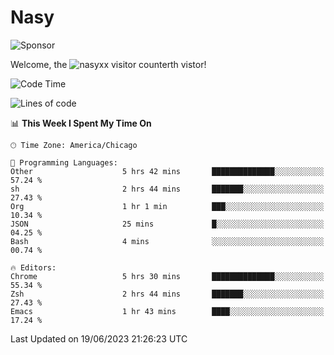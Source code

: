 # Nasy

<!--
<p align="center">
<img height="200" src="https://github-readme-stats.vercel.app/api?username=nasyxx&count_private=true&show_icons=true&theme=dracula&include_all_commits=true"/>
<img height="200" src="https://github-readme-stats.vercel.app/api/top-langs/?username=nasyxx&theme=dracula&hide=html,jupyter+notebook&count_private=true&show_icons=true"/>
</p>

  
----------------
-->

![Sponsor](https://img.shields.io/static/v1.svg?label=Sponsor&message=%E2%9D%A4&logo=GitHub&style=flat&color=pink)
 
Welcome, the ![nasyxx visitor counter](https://count.getloli.com/get/@nasyxx?theme=rule34)th vistor!
 
<!--START_SECTION:waka-->
![Code Time](http://img.shields.io/badge/Code%20Time-3%2C575%20hrs%202%20mins-blue)

![Lines of code](https://img.shields.io/badge/From%20Hello%20World%20I%27ve%20Written-6.3%20million%20lines%20of%20code-blue)

📊 **This Week I Spent My Time On** 

```text
🕑︎ Time Zone: America/Chicago

💬 Programming Languages: 
Other                    5 hrs 42 mins       ██████████████░░░░░░░░░░░   57.24 % 
sh                       2 hrs 44 mins       ███████░░░░░░░░░░░░░░░░░░   27.43 % 
Org                      1 hr 1 min          ███░░░░░░░░░░░░░░░░░░░░░░   10.34 % 
JSON                     25 mins             █░░░░░░░░░░░░░░░░░░░░░░░░   04.25 % 
Bash                     4 mins              ░░░░░░░░░░░░░░░░░░░░░░░░░   00.74 % 

🔥 Editors: 
Chrome                   5 hrs 30 mins       ██████████████░░░░░░░░░░░   55.34 % 
Zsh                      2 hrs 44 mins       ███████░░░░░░░░░░░░░░░░░░   27.43 % 
Emacs                    1 hr 43 mins        ████░░░░░░░░░░░░░░░░░░░░░   17.24 % 
```


 Last Updated on 19/06/2023 21:26:23 UTC
<!--END_SECTION:waka-->

<!-- ![visitors](https://visitor-badge.laobi.icu/badge?page_id=nasyxx.nasyxx) -->
